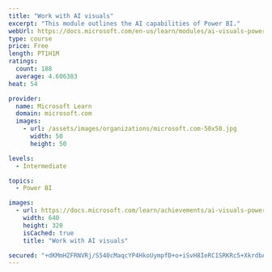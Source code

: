 ```yaml
---
title: "Work with AI visuals"
excerpt: "This module outlines the AI capabilities of Power BI."
webUrl: https://docs.microsoft.com/en-us/learn/modules/ai-visuals-power-bi/
type: course
price: Free
length: PT1H1M
ratings:
  count: 188
  average: 4.606383
heat: 54

provider:
  name: Microsoft Learn
  domain: microsoft.com
  images:
    - url: /assets/images/organizations/microsoft.com-50x50.jpg
      width: 50
      height: 50

levels:
  - Intermediate

topics:
  - Power BI

images:
  - url: https://docs.microsoft.com/learn/achievements/ai-visuals-power-bi-social.png
    width: 640
    height: 320
    isCached: true
    title: "Work with AI visuals"

secured: "+dKMmHZFRNVRj/S540cMaqcYP4HkoUympfD+o+iSvH8IeRC1SRKRc5+XkrdbAIqaznef+DXnZenB/rs2zk7jahqQf56RFlO1GVSL8MUV3exhWJtv6leZauiV39kRSy8boO4322DUTWo71yWaAbJxo7Cfyat+Huo30hEFOWuhAW2Qz62OF81leuQhBFZQSgWAxvKJ200GDNxv6Ufo9l7s84Hmg/NAiTCtZKUQO4Ci4602+8e0c7AqW/4ii79ZsTd36dcnwprjDhLj+jM+J1hvIEvSYB+ofG8w5wyZ5sBeNbJNeNjDc+w6PjcIYA0VqQG5qtlbntM9Z6/TbnxThrjVw2IrBbZgzpARVy61p7KAoh5ftEENkcDq49BqEyquIsYwrmFYtM3l4z4cSu/NjxDu2TRBF4SP1vUkES+7Uty3WlQ=;VtzM+rRgH1cZvskn5gS/Zg=="
---
```


